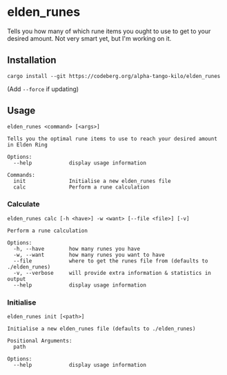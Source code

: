 # elden_runes

Tells you how many of which rune items you ought to use to get to your desired amount.
Not very smart yet, but I'm working on it.

## Installation

```shell
cargo install --git https://codeberg.org/alpha-tango-kilo/elden_runes
```

(Add `--force` if updating)

## Usage

```
elden_runes <command> [<args>] 

Tells you the optimal rune items to use to reach your desired amount in Elden Ring

Options:
  --help            display usage information

Commands:
  init              Initialise a new elden_runes file
  calc              Perform a rune calculation
```

### Calculate

```
elden_runes calc [-h <have>] -w <want> [--file <file>] [-v] 

Perform a rune calculation

Options:
  -h, --have        how many runes you have
  -w, --want        how many runes you want to have
  --file            where to get the runes file from (defaults to ./elden_runes)
  -v, --verbose     will provide extra information & statistics in output
  --help            display usage information
```

### Initialise

```
elden_runes init [<path>]

Initialise a new elden_runes file (defaults to ./elden_runes)

Positional Arguments:
  path

Options:
  --help            display usage information
```
